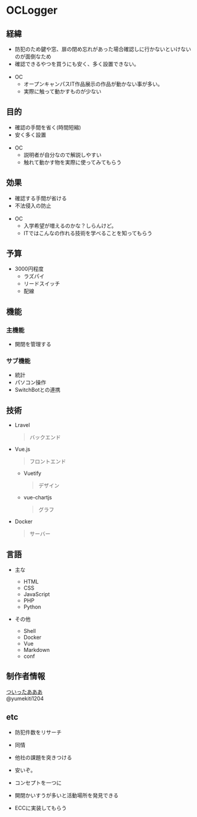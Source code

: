 # OCLogger

## 経緯

- 防犯のため鍵や窓、扉の閉め忘れがあった場合確認しに行かないといけないのが面倒なため
- 確認できるやつを買うにも安く、多く設置できない。
<br><br>
- OC
  - オープンキャンパスIT作品展示の作品が動かない事が多い。
  - 実際に触って動かすものが少ない

## 目的

- 確認の手間を省く(時間短縮)
- 安く多く設置
<br><br>
- OC
  - 説明者が自分なので解説しやすい
  - 触れて動かす物を実際に使ってみてもらう

## 効果

- 確認する手間が省ける
- 不法侵入の防止
<br><br>
- OC
  - 入学希望が増えるのかな？しらんけど。
  - ITではこんなの作れる技術を学べることを知ってもらう

## 予算

- 3000円程度
  - ラズパイ
  - リードスイッチ
  - 配線

## 機能

### 主機能

- 開閉を管理する

### サブ機能

- 統計
- パソコン操作
- SwitchBotとの連携

## 技術

- Lravel
  > バックエンド
- Vue.js
  > フロントエンド
  - Vuetify 
    > デザイン
  - vue-chartjs
    > グラフ
- Docker
  > サーバー

## 言語

- 主な
  - HTML
  - CSS
  - JavaScript
  - PHP
  - Python

- その他
  - Shell
  - Docker
  - Vue
  - Markdown
  - conf

## 制作者情報

[ついったあああ](https://twitter.com/yumekiti1204)
<br>
@yumekiti1204


## etc
- 防犯件数をリサーチ
- 同情
- 他社の課題を突きつける
- 安いぞ。
- コンセプトを一つに

- 開閉かいすうが多いと活動場所を発見できる
- ECCに実装してもらう